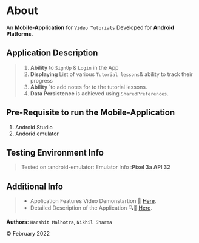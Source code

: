 # About
An **Mobile-Application** for `Video Tutorials` Developed for **Android Platforms**.

## Application Description

> 1. **Ability** to `SignUp` & `Login` in the App
> 2. **Displaying** List of various `Tutorial lessons`& ability to track their progress
> 3. **Ability** `to add notes for to the tutorial lessons.
> 4. **Data Persistence** is achieved using `SharedPreferences`.

## Pre-Requisite to run the Mobile-Application

1. Android Studio
2. Andorid emulator

## Testing Environment Info

> Tested on :android-emulator: Emulator Info :**Pixel 3a API 32**

## Additional Info

> * Application Features Video Demonstartion :movie_camera: [Here](https://drive.google.com/file/d/1T1OEZh0ACARThKQSm5i4UwpWj5wzqZ_k/view?usp=sharing).
> * Detailed Description of the Application :mag::page_with_curl:  [Here](https://drive.google.com/file/d/1ooqEUNDkjag1gqWGWC3FfAYIqwlE2aLH/view?usp=sharing).

**Authors**: `Harshit Malhotra`, `Nikhil Sharma`

© February 2022

